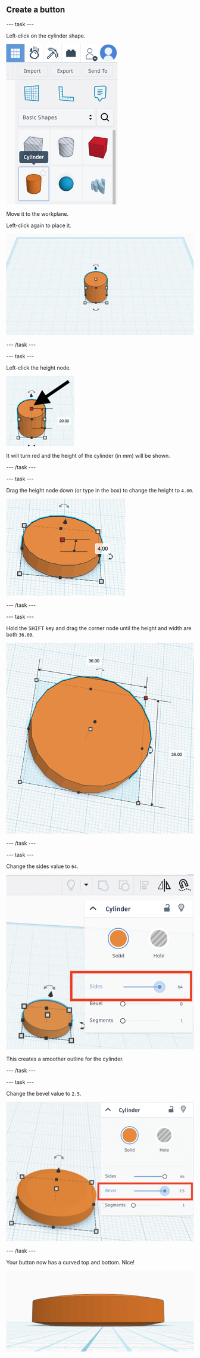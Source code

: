 ## Create a button

--- task ---

Left-click on the cylinder shape. 

![The cylinder shape highlighted](images/cylinder-selected.png)

Move it to the workplane.

Left-click again to place it.

![The cylinder placed on the workplane](images/cylinder-placed.png)

--- /task ---

--- task ---

Left-click the height node.

![The height node selected](images/height-node.png)

It will turn red and the height of the cylinder (in mm) will be shown.

--- /task ---

--- task ---

Drag the height node down (or type in the box) to change the height to `4.00`.

![A cylinder with height set to 4mm](images/4mm-height.png)

--- /task ---

--- task ---

Hold the <kbd>SHIFT</kbd> key and drag the corner node until the height and width are both `36.00`.

![A cylinder with diameter 36mm](images/36mm-diameter.png)

--- /task ---

--- task ---

Change the sides value to `64`.

![The sides value set to 64](images/64sides.png)

This creates a smoother outline for the cylinder.

--- /task ---

--- task ---

Change the bevel value to `2.5`.

![The bevel value set to 2.5](images/bevel2-5.png)

--- /task ---

Your button now has a curved top and bottom. Nice!

![A side view of the button showing the bevelled (rounded) edges](images/bevelled.png)
